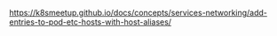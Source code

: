 https://k8smeetup.github.io/docs/concepts/services-networking/add-entries-to-pod-etc-hosts-with-host-aliases/